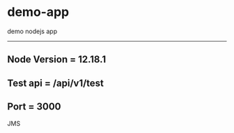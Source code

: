 # demo-app
demo nodejs app

---------------------------

Node Version = 12.18.1
----------------------

Test api =  /api/v1/test
------------------------

Port = 3000
------------
JMS
